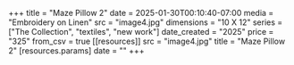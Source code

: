 +++
title = "Maze Pillow 2"
date = 2025-01-30T00:10:40-07:00
media = "Embroidery on Linen"
src = "image4.jpg"
dimensions = "10 X 12"
series = ["The Collection", "textiles", "new work"]
date_created = "2025"
price = "325"
from_csv = true
[[resources]]
  src = "image4.jpg"
  title = "Maze Pillow 2"
  [resources.params]
  date = ""
+++